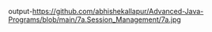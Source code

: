 output-https://github.com/abhishekallapur/Advanced-Java-Programs/blob/main/7a.Session_Management/7a.jpg
